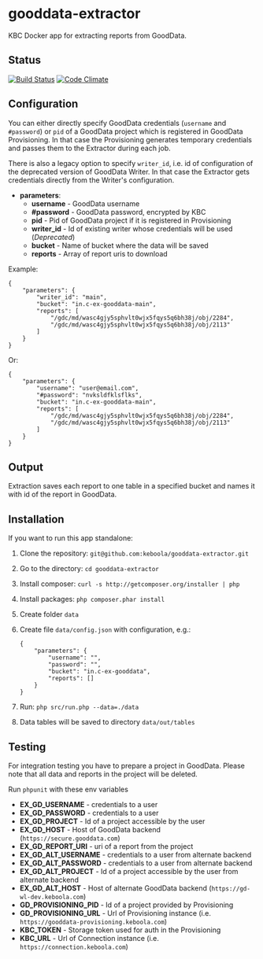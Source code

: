 # gooddata-extractor

KBC Docker app for extracting reports from GoodData.

## Status

[![Build Status](https://travis-ci.org/keboola/gooddata-extractor.svg)](https://travis-ci.org/keboola/gooddata-extractor) [![Code Climate](https://codeclimate.com/github/keboola/gooddata-extractor/badges/gpa.svg)](https://codeclimate.com/github/keboola/gooddata-extractor)


## Configuration

You can either directly specify GoodData credentials (`username` and `#password`) or `pid` of a GoodData project which is registered in GoodData Provisioning. In that case the Provisioning generates temporary credentials and passes them to the Extractor during each job.

There is also a legacy option to specify `writer_id`, i.e. id of configuration of the deprecated version of GoodData Writer. In that case the Extractor gets credentials directly from the Writer's configuration. 

- **parameters**:
    - **username** - GoodData username
    - **#password** - GoodData password, encrypted by KBC
    - **pid** - Pid of GoodData project if it is registered in Provisioning
    - **writer_id** - Id of existing writer whose credentials will be used (*Deprecated*)
    - **bucket** - Name of bucket where the data will be saved
    - **reports** - Array of report uris to download
    
Example:
```
{
    "parameters": {
        "writer_id": "main",
        "bucket": "in.c-ex-gooddata-main",
        "reports": [
            "/gdc/md/wasc4gjy5sphvlt0wjx5fqys5q6bh38j/obj/2284",
            "/gdc/md/wasc4gjy5sphvlt0wjx5fqys5q6bh38j/obj/2113"
        ]
    }
}
```

Or:
```
{
    "parameters": {
        "username": "user@email.com",
        "#password": "nvksldfklsflks",
        "bucket": "in.c-ex-gooddata-main",
        "reports": [
            "/gdc/md/wasc4gjy5sphvlt0wjx5fqys5q6bh38j/obj/2284",
            "/gdc/md/wasc4gjy5sphvlt0wjx5fqys5q6bh38j/obj/2113"
        ]
    }
}
```

## Output

Extraction saves each report to one table in a specified bucket and names it with id of the report in GoodData.


## Installation

If you want to run this app standalone:

1. Clone the repository: `git@github.com:keboola/gooddata-extractor.git`
2. Go to the directory: `cd gooddata-extractor`
3. Install composer: `curl -s http://getcomposer.org/installer | php`
4. Install packages: `php composer.phar install`
5. Create folder `data`
6. Create file `data/config.json` with configuration, e.g.:

    ```
    {
        "parameters": {
            "username": "",
            "password": "",
            "bucket": "in.c-ex-gooddata",
            "reports": []
        }
    }
    ```
7. Run: `php src/run.php --data=./data`
8. Data tables will be saved to directory `data/out/tables`


## Testing

For integration testing you have to prepare a project in GoodData. Please note that all data and reports in the project will be deleted. 

Run `phpunit` with these env variables

- **EX_GD_USERNAME** - credentials to a user
- **EX_GD_PASSWORD** - credentials to a user
- **EX_GD_PROJECT** - Id of a project accessible by the user 
- **EX_GD_HOST** - Host of GoodData backend (`https://secure.gooddata.com`)
- **EX_GD_REPORT_URI** - uri of a report from the project
- **EX_GD_ALT_USERNAME** - credentials to a user from alternate backend
- **EX_GD_ALT_PASSWORD** - credentials to a user from alternate backend
- **EX_GD_ALT_PROJECT** - Id of a project accessible by the user from alternate backend
- **EX_GD_ALT_HOST** - Host of alternate GoodData backend (`https://gd-wl-dev.keboola.com`)
- **GD_PROVISIONING_PID** - Id of a project provided by Provisioning
- **GD_PROVISIONING_URL** - Url of Provisioning instance (i.e. `https://gooddata-provisioning.keboola.com`)
- **KBC_TOKEN** - Storage token used for auth in the Provisioning
- **KBC_URL** - Url of Connection instance (i.e. `https://connection.keboola.com`)
